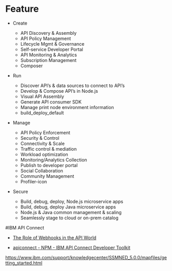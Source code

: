 
# Feature
* Create
  * API Discovery & Assembly
  * API Policy Management
  * Lifecycle Mgmt & Governance
  * Self-service Developer Portal
  * API Monitoring & Analytics
  * Subscription Management
  * Composer

* Run
  * Discover API’s & data sources to connect to API’s
  * Develop & Compose API’s in Node.js
  * Visual API Assembly
  * Generate API consumer SDK
  * Manage print node environment information
  * build_deploy_default

* Manage
  * API Policy Enforcement
  * Security & Control
  * Connectivity & Scale
  * Traffic control & mediation
  * Workload optimization
  * Monitoring/Analytics Collection
  * Publish to developer portal
  * Social Collaboration
  * Community Management
  * Profiler-icon

* Secure
  * Build, debug, deploy, Node.js microservice apps
  * Build, debug, deploy Java microservice apps
  * Node.js & Java common management & scaling
  * Seamlessly stage to cloud or on-prem catalog
  
#IBM API Connect
* [The Role of Webhooks in the API World](https://dzone.com/articles/webhooks-role-in-the-api-world-1)


* [apiconnect - NPM - IBM API Connect Developer Toolkit](https://www.npmjs.com/package/apiconnect)

https://www.ibm.com/support/knowledgecenter/SSMNED_5.0.0/mapfiles/getting_started.html
